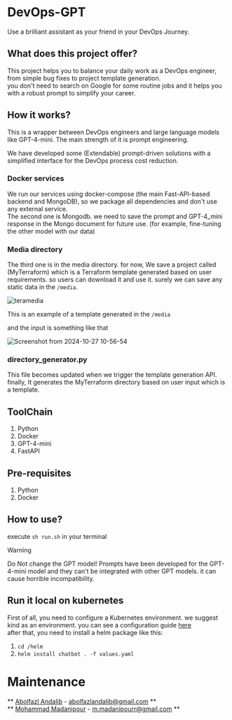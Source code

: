 # DevOps-GPT
Use a brilliant assistant as your friend in your DevOps Journey.

## What does this project offer?
This project helps you to balance your daily work as a DevOps engineer, from simple bug fixes to project template generation.<br />
you don't need to search on Google for some routine jobs and it helps you with a robust prompt to simplify your career.

## How it works?
This is a wrapper between DevOps engineers and large language models like GPT-4-mini. The main strength of it is prompt engineering.<br />

We have developed some (Extendable) prompt-driven solutions with a simplified interface for the DevOps process cost reduction.<br />

### Docker services
We run our services using docker-compose (the main Fast-API-based backend and MongoDB), so we package all dependencies and don't use any external service.<br />
The second one is Mongodb. we need to save the prompt and GPT-4_mini response in the Mongo document for future use. (for example, fine-tuning the other model with our data) <br />

### Media directory
The third one is in the media directory. for now, We save a project called (MyTerraform) which is a Terraform template generated based on user requirements. so users can download it and use it.<be />
surely we can save any static data in the `/media`.

![teramedia](https://github.com/user-attachments/assets/b8e10d83-68ac-4efc-b064-45f1d1a870dc)

This is an example of a template generated in the `/media`

and the input is something like that

![Screenshot from 2024-10-27 10-56-54](https://github.com/user-attachments/assets/63d1db07-2c25-4c10-a841-69a2c1235d9d)



### directory_generator.py
This file becomes updated when we trigger the template generation API. finally, It generates the MyTerraform directory based on user input which is a template.


## ToolChain
1. Python
2. Docker
3. GPT-4-mini
4. FastAPI

## Pre-requisites
1. Python
2. Docker

## How to use?
execute `sh run.sh` in your terminal

> [!WARNING]  
> Do Not change the GPT model! Prompts have been developed for the GPT-4-mini model and they can't be integrated with other GPT models. it can cause horrible incompatibility.

## Run it local on kubernetes
First of all, you need to configure a Kubernetes environment. we suggest kind as an environment. you can see a configuration guide [here](https://kind.sigs.k8s.io/docs/user/configuration/) <br />
after that, you need to install a helm package like this:
1. `cd /helm`
2. `helm install chatbot . -f values.yaml` 

> 
# Maintenance
** [Abolfazl Andalib](https://github.com/abolfazl8131) - abolfazlandalib@gmail.com **<br />
** [Mohammad Madanipour](https://github.com/mohammadll) - m.madanipourr@gmail.com **
